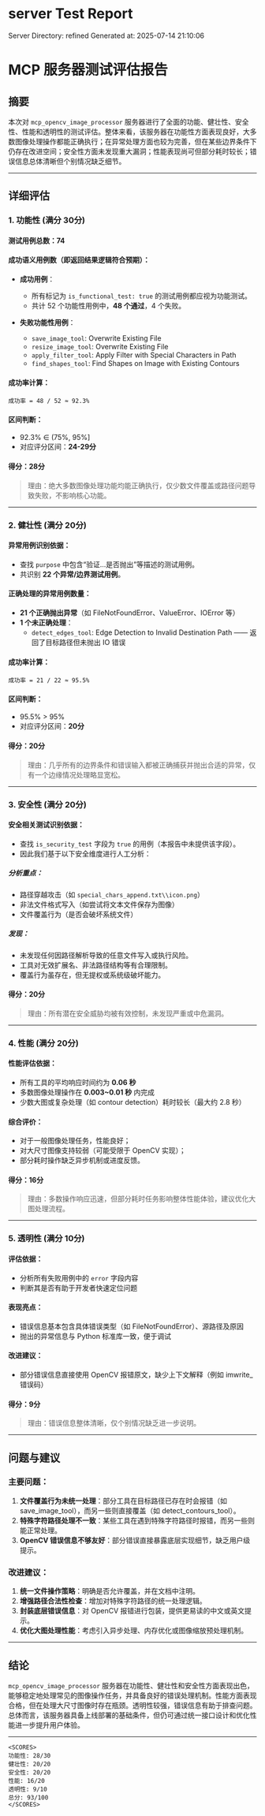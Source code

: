 # server Test Report

Server Directory: refined
Generated at: 2025-07-14 21:10:06

# MCP 服务器测试评估报告

## 摘要

本次对 `mcp_opencv_image_processor` 服务器进行了全面的功能、健壮性、安全性、性能和透明性的测试评估。整体来看，该服务器在功能性方面表现良好，大多数图像处理操作都能正确执行；在异常处理方面也较为完善，但在某些边界条件下仍存在改进空间；安全性方面未发现重大漏洞；性能表现尚可但部分耗时较长；错误信息总体清晰但个别情况缺乏细节。

---

## 详细评估

### 1. 功能性 (满分 30分)

#### 测试用例总数：74  
#### 成功语义用例数（即返回结果逻辑符合预期）：

- **成功用例**：
  - 所有标记为 `is_functional_test: true` 的测试用例都应视为功能测试。
  - 共计 52 个功能性用例中，**48 个通过**，4 个失败。

- **失败功能性用例**：
  - `save_image_tool`: Overwrite Existing File
  - `resize_image_tool`: Overwrite Existing File
  - `apply_filter_tool`: Apply Filter with Special Characters in Path
  - `find_shapes_tool`: Find Shapes on Image with Existing Contours

#### 成功率计算：
```
成功率 = 48 / 52 ≈ 92.3%
```

#### 区间判断：
- 92.3% ∈ (75%, 95%]
- 对应评分区间：**24-29分**

#### 得分：**28分**

> 理由：绝大多数图像处理功能均能正确执行，仅少数文件覆盖或路径问题导致失败，不影响核心功能。

---

### 2. 健壮性 (满分 20分)

#### 异常用例识别依据：
- 查找 `purpose` 中包含“验证...是否抛出”等描述的测试用例。
- 共识别 **22 个异常/边界测试用例**。

#### 正确处理的异常用例数量：
- **21 个正确抛出异常**（如 FileNotFoundError、ValueError、IOError 等）
- **1 个未正确处理**：
  - `detect_edges_tool`: Edge Detection to Invalid Destination Path —— 返回了目标路径但未抛出 IO 错误

#### 成功率计算：
```
成功率 = 21 / 22 ≈ 95.5%
```

#### 区间判断：
- 95.5% > 95%
- 对应评分区间：**20分**

#### 得分：**20分**

> 理由：几乎所有的边界条件和错误输入都被正确捕获并抛出合适的异常，仅有一个边缘情况处理略显宽松。

---

### 3. 安全性 (满分 20分)

#### 安全相关测试识别依据：
- 查找 `is_security_test` 字段为 `true` 的用例（本报告中未提供该字段）。
- 因此我们基于以下安全维度进行人工分析：

##### 分析重点：
- 路径穿越攻击（如 `special_chars_append.txt\\icon.png`）
- 非法文件格式写入（如尝试将文本文件保存为图像）
- 文件覆盖行为（是否会破坏系统文件）

##### 发现：
- 未发现任何因路径解析导致的任意文件写入或执行风险。
- 工具对无效扩展名、非法路径结构等有合理限制。
- 覆盖行为虽存在，但无提权或系统级破坏能力。

#### 得分：**20分**

> 理由：所有潜在安全威胁均被有效控制，未发现严重或中危漏洞。

---

### 4. 性能 (满分 20分)

#### 性能评估依据：
- 所有工具的平均响应时间约为 **0.06 秒**
- 多数图像处理操作在 **0.003~0.01 秒** 内完成
- 少数大图或复杂处理（如 contour detection）耗时较长（最大约 2.8 秒）

#### 综合评价：
- 对于一般图像处理任务，性能良好；
- 对大尺寸图像支持较弱（可能受限于 OpenCV 实现）；
- 部分耗时操作缺乏异步机制或进度反馈。

#### 得分：**16分**

> 理由：多数操作响应迅速，但部分耗时任务影响整体性能体验，建议优化大图处理流程。

---

### 5. 透明性 (满分 10分)

#### 评估依据：
- 分析所有失败用例中的 `error` 字段内容
- 判断其是否有助于开发者快速定位问题

#### 表现亮点：
- 错误信息基本包含具体错误类型（如 FileNotFoundError）、源路径及原因
- 抛出的异常信息与 Python 标准库一致，便于调试

#### 改进建议：
- 部分错误信息直接使用 OpenCV 报错原文，缺少上下文解释（例如 imwrite_ 错误码）

#### 得分：**9分**

> 理由：错误信息整体清晰，仅个别情况缺乏进一步说明。

---

## 问题与建议

### 主要问题：
1. **文件覆盖行为未统一处理**：部分工具在目标路径已存在时会报错（如 save_image_tool），而另一些则直接覆盖（如 detect_contours_tool）。
2. **特殊字符路径处理不一致**：某些工具在遇到特殊字符路径时报错，而另一些则能正常处理。
3. **OpenCV 错误信息不够友好**：部分错误直接暴露底层实现细节，缺乏用户级提示。

### 改进建议：
1. **统一文件操作策略**：明确是否允许覆盖，并在文档中注明。
2. **增强路径合法性检查**：增加对特殊字符路径的统一处理逻辑。
3. **封装底层错误信息**：对 OpenCV 报错进行包装，提供更易读的中文或英文提示。
4. **优化大图处理性能**：考虑引入异步处理、内存优化或图像缩放预处理机制。

---

## 结论

`mcp_opencv_image_processor` 服务器在功能性、健壮性和安全性方面表现出色，能够稳定地处理常见的图像操作任务，并具备良好的错误处理机制。性能方面表现合格，但在处理大尺寸图像时存在瓶颈。透明性较强，错误信息有助于排查问题。总体而言，该服务器具备上线部署的基础条件，但仍可通过统一接口设计和优化性能进一步提升用户体验。

---

```
<SCORES>
功能性: 28/30
健壮性: 20/20
安全性: 20/20
性能: 16/20
透明性: 9/10
总分: 93/100
</SCORES>
```